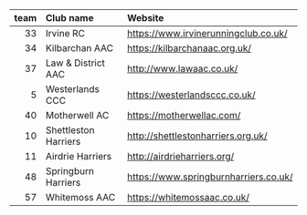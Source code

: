 |   team | Club name            | Website                               |
|-------:|:---------------------|:--------------------------------------|
|     33 | Irvine RC            | https://www.irvinerunningclub.co.uk/  |
|     34 | Kilbarchan AAC       | https://kilbarchanaac.org.uk/         |
|     37 | Law & District AAC   | http://www.lawaac.co.uk/              |
|      5 | Westerlands CCC      | https://westerlandsccc.co.uk/         |
|     40 | Motherwell AC        | https://motherwellac.com/             |
|     10 | Shettleston Harriers | http://shettlestonharriers.org.uk/    |
|     11 | Airdrie Harriers     | http://airdrieharriers.org/           |
|     48 | Springburn Harriers  | https://www.springburnharriers.co.uk/ |
|     57 | Whitemoss AAC        | https://whitemossaac.co.uk/           |